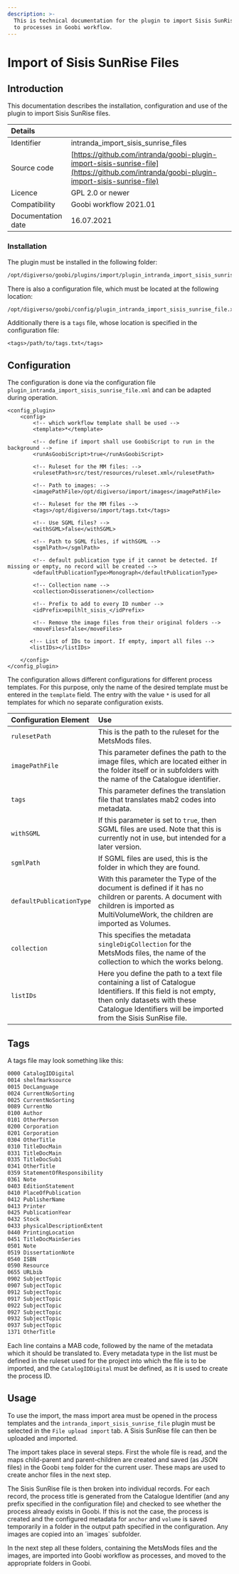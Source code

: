 ```yaml
---
description: >-
  This is technical documentation for the plugin to import Sisis SunRise files
  to processes in Goobi workflow.
---
```


# Import of Sisis SunRise Files

## Introduction

This documentation describes the installation, configuration and use of the plugin to import Sisis SunRise files.

| Details |  |
| :--- | :--- |
| Identifier | intranda\_import\_sisis\_sunrise\_files |
| Source code | [https://github.com/intranda/goobi-plugin-import-sisis-sunrise-file](https://github.com/intranda/goobi-plugin-import-sisis-sunrise-file) |
| Licence | GPL 2.0 or newer |
| Compatibility | Goobi workflow 2021.01 |
| Documentation date | 16.07.2021 |

### Installation

The plugin must be installed in the following folder:

```bash
/opt/digiverso/goobi/plugins/import/plugin_intranda_import_sisis_sunrise_file.jar
```

There is also a configuration file, which must be located at the following location:

```bash
/opt/digiverso/goobi/config/plugin_intranda_import_sisis_sunrise_file.xml
```

Additionally there is a `tags` file, whose location is specified in the configuration file:

```markup
<tags>/path/to/tags.txt</tags>
```

## Configuration

The configuration is done via the configuration file `plugin_intranda_import_sisis_sunrise_file.xml` and can be adapted during operation.

```markup
<config_plugin>
    <config>
        <!-- which workflow template shall be used -->
        <template>*</template>

        <!-- define if import shall use GoobiScript to run in the background -->
        <runAsGoobiScript>true</runAsGoobiScript>

        <!-- Ruleset for the MM files: -->
        <rulesetPath>src/test/resources/ruleset.xml</rulesetPath>

        <!-- Path to images: -->
        <imagePathFile>/opt/digiverso/import/images</imagePathFile>

        <!-- Ruleset for the MM files -->
        <tags>/opt/digiverso/import/tags.txt</tags>

        <!-- Use SGML files? -->
        <withSGML>false</withSGML>

        <!-- Path to SGML files, if withSGML -->
        <sgmlPath></sgmlPath>

        <!-- default publication type if it cannot be detected. If missing or empty, no record will be created -->
        <defaultPublicationType>Monograph</defaultPublicationType>

        <!-- Collection name -->
        <collection>Disserationen</collection>

        <!-- Prefix to add to every ID number -->        
        <idPrefix>mpilhlt_sisis_</idPrefix>

        <!-- Remove the image files from their original folders -->   
        <moveFiles>false</moveFiles>

       <!-- List of IDs to import. If empty, import all files -->
       <listIDs></listIDs>

    </config>
</config_plugin>
```

The configuration allows different configurations for different process templates. For this purpose, only the name of the desired template must be entered in the `template` field. The entry with the value `*` is used for all templates for which no separate configuration exists.

| Configuration Element | Use |
| :--- | :--- |
| `rulesetPath` | This is the path to the ruleset for the MetsMods files. |
| `imagePathFile` | This parameter defines the path to the image files, which are located either in the folder itself or in subfolders with the name of the Catalogue identifier. |
| `tags` | This parameter defines the translation file that translates mab2 codes into metadata. |
| `withSGML` | If this parameter is set to `true`, then SGML files are used. Note that this is currently not in use, but intended for a later version. |
| `sgmlPath` | If SGML files are used, this is the folder in which they are found. |
| `defaultPublicationType` | With this parameter the Type of the document is defined if it has no children or parents. A document with children is imported as MultiVolumeWork, the children are imported as Volumes. |
| `collection` | This specifies the metadata `singleDigCollection` for the MetsMods files, the name of the collection to which the works belong. |
| `listIDs` | Here you define the path to a text file containing a list of Catalogue Identifiers. If this field is not empty, then only datasets with these Catalogue Identifiers will be imported from the Sisis SunRise file. |

## Tags

A tags file may look something like this:

```bash
0000 CatalogIDDigital
0014 shelfmarksource
0015 DocLanguage
0024 CurrentNoSorting
0025 CurrentNoSorting
0089 CurrentNo
0100 Author
0101 OtherPerson
0200 Corporation
0201 Corporation
0304 OtherTitle
0310 TitleDocMain
0331 TitleDocMain
0335 TitleDocSub1
0341 OtherTitle
0359 StatementOfResponsibility
0361 Note
0403 EditionStatement
0410 PlaceOfPublication
0412 PublisherName
0413 Printer
0425 PublicationYear
0432 Stock
0433 physicalDescriptionExtent
0440 PrintingLocation
0451 TitleDocMainSeries
0501 Note
0519 DissertationNote
0540 ISBN
0590 Resource
0655 URLbib
0902 SubjectTopic
0907 SubjectTopic
0912 SubjectTopic
0917 SubjectTopic
0922 SubjectTopic
0927 SubjectTopic
0932 SubjectTopic
0937 SubjectTopic
1371 OtherTitle
```

Each line contains a MAB code, followed by the name of the metadata which it should be translated to. Every metadata type in the list must be defined in the ruleset used for the project into which the file is to be imported, and the `CatalogIDDigital` must be defined, as it is used to create the process ID.

## Usage

To use the import, the mass import area must be opened in the process templates and the `intranda_import_sisis_sunrise_file` plugin must be selected in the `File upload import` tab. A Sisis SunRise file can then be uploaded and imported.

The import takes place in several steps. First the whole file is read, and the maps child-parent and parent-children are created and saved \(as JSON files\) in the Goobi `temp` folder for the current user. These maps are used to create anchor files in the next step.

The Sisis SunRise file is then broken into individual records. For each record, the process title is generated from the Catalogue Identifier \(and any prefix specified in the configuration file\) and checked to see whether the process already exists in Goobi. If this is not the case, the process is created and the configured metadata for `anchor` and `volume` is saved temporarily in a folder in the output path specified in the configuration. Any images are copied into an ´images\` subfolder.

In the next step all these folders, containing the MetsMods files and the images, are imported into Goobi workflow as processes, and moved to the appropriate folders in Goobi.

